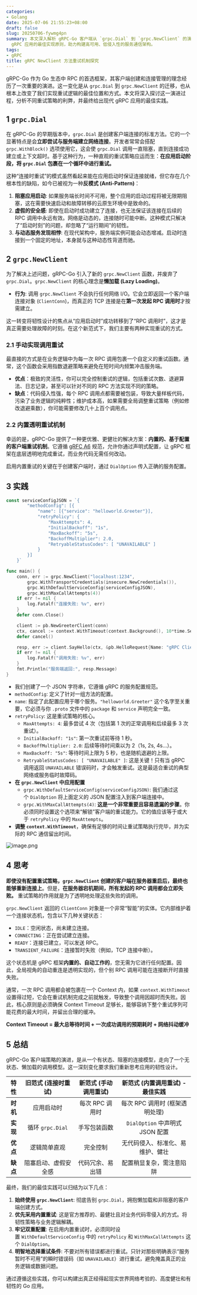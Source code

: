 ```yaml
---
categories:
- Golang
date: 2025-07-06 21:55:23+08:00
draft: false
slug: 20250706-fywmg4pn
summary: 本文深入解析 gRPC-Go 客户端从 `grpc.Dial` 到 `grpc.NewClient` 的演进过程，探讨连接管理与重试策略的优化方案。对比不同重试方式的优劣，重点介绍内置透明重试机制的配置与实践，总结现代
  gRPC 应用的最佳实现原则，助力构建高可用、低侵入性的服务通信架构。
tags:
- gRPC
title: gRPC NewClient 方法重试机制探究
---
```


gRPC-Go 作为 Go 生态中 RPC 的首选框架，其客户端创建和连接管理的理念经历了一次重要的演进。这一变化是从 `grpc.Dial` 到 `grpc.NewClient` 的迁移，也从根本上改变了我们实现重试逻辑的最佳位置和方式。本文将深入探讨这一演进过程，分析不同重试策略的利弊，并最终给出现代 gRPC 应用的最佳实践。

## 1 `grpc.Dial`

在 gRPC-Go 的早期版本中，`grpc.Dial` 是创建客户端连接的标准方法。它的一个显著特点是会**立即尝试与服务端建立网络连接**。开发者常常会搭配 `grpc.WithBlock()` 选项使用它，这会使 `grpc.Dial` 调用一直阻塞，直到连接成功建立或上下文超时。基于这种行为，一种直观的重试策略应运而生：**在应用启动阶段，将 `grpc.Dial` 包裹在一个循环中进行重试。**

这种“连接时重试”的模式虽然看起来能在应用启动时保证连接就绪，但它存在几个根本性的缺陷，如今已被视为一种**反模式 (Anti-Pattern)**：

1. **阻塞应用启动**: 如果服务端长时间不可用，整个应用的启动过程将被无限期阻塞，这在需要快速启动和故障转移的云原生环境中是致命的。
2. **虚假的安全感**: 即使在启动时成功建立了连接，也无法保证该连接在后续的 RPC 调用中永远有效。网络是动态的，连接随时可能中断。这种模式只解决了“启动时刻”的问题，却忽略了“运行期间”的韧性。
3. **与动态服务发现相悖**: 在现代架构中，服务端实例可能会动态增减。启动时连接到一个固定的地址，本身就与这种动态性背道而驰。

## 2 `grpc.NewClient`

为了解决上述问题，gRPC-Go 引入了新的 `grpc.NewClient` 函数，并废弃了 `grpc.Dial`。`grpc.NewClient` 的核心理念是**懒加载 (Lazy Loading)**。

- **行为**: 调用 `grpc.NewClient` 不会执行任何网络 I/O。它会立即返回一个客户端连接对象 (`ClientConn`)，而真正的 TCP 连接是在**第一次发起 RPC 调用时**才按需建立。

这一转变将韧性设计的焦点从“应用启动时”成功转移到了“RPC 调用时”，这才是真正需要处理故障的时刻。在这个新范式下，我们主要有两种实现重试的方式。

### 2.1 手动实现调用重试

最直接的方式是在业务逻辑中为每一次 RPC 调用包裹一个自定义的重试函数。通常，这个函数会采用指数退避策略来避免在短时间内频繁冲击服务端。

- **优点**：极致的灵活性，你可以完全控制重试的逻辑，包括重试次数、退避算法、日志记录，甚至可以针对不同的 RPC 方法实现不同的策略。
- **缺点**：代码侵入性强，每个 RPC 调用点都需要被包装，导致大量样板代码，污染了业务逻辑的纯粹性；维护成本高，如果需要全局调整重试策略（例如修改退避乘数），你可能需要修改几十上百个调用点。

### 2.2 内置透明重试机制

幸运的是，gRPC-Go 提供了一种更优雅、更健壮的解决方案：**内置的、基于配置的客户端重试机制**。它遵循 [gRFC A6](https://github.com/grpc/proposal/blob/master/A6-client-retries.md) 规范，允许你通过声明式配置，让 gRPC 框架在底层透明地完成重试，而业务代码无需任何改动。

启用内置重试的关键在于创建客户端时，通过 `DialOption` 传入正确的服务配置。

## 3 实践

```go
const serviceConfigJSON = `{
        "methodConfig": [{
            "name": [{"service": "helloworld.Greeter"}],
            "retryPolicy": {
                "MaxAttempts": 4,
                "InitialBackoff": "1s",
                "MaxBackoff": "5s",
                "BackoffMultiplier": 2.0,
                "RetryableStatusCodes": [ "UNAVAILABLE" ]
            }
        }]
    }`

func main() {
    conn, err := grpc.NewClient("localhost:1234",
        grpc.WithTransportCredentials(insecure.NewCredentials()),
        grpc.WithDefaultServiceConfig(serviceConfigJSON),
        grpc.WithMaxCallAttempts(4))
    if err != nil {
        log.Fatalf("连接失败: %v", err)
    }
    defer conn.Close()

    client := pb.NewGreeterClient(conn)
    ctx, cancel := context.WithTimeout(context.Background(), 10*time.Second)
    defer cancel()

    resp, err := client.SayHello(ctx, &pb.HelloRequest{Name: "gRPC Client"})
    if err != nil {
        log.Fatalf("调用失败: %v", err)
    }
    fmt.Println("服务端返回:", resp.Message)
}
```

- 我们创建了一个 JSON 字符串，它遵循 gRPC 的服务配置规范。
- `methodConfig`: 定义了针对一组方法的配置。
- `name`: 指定了此配置应用于哪个服务。`"helloworld.Greeter"` 这个名字至关重要，它必须与你 `.proto` 文件中的 `package` 和 `service` 声明完全一致。
- `retryPolicy`: 这是重试策略的核心。
    - `MaxAttempts: 4`: 最多尝试 4 次（包括第 1 次的正常调用和后续最多 3 次重试）。
    - `InitialBackoff: "1s"`: 第一次重试前等待 1 秒。
    - `BackoffMultiplier: 2.0`: 后续等待时间乘以为 2（1s, 2s, 4s…）。
    - `MaxBackoff: "5s"`: 等待时间上限为 5 秒，也是随机退避的上限。
    - `RetryableStatusCodes: [ "UNAVAILABLE" ]`: 这是关键！只有当 gRPC 调用返回 `UNAVAILABLE` 错误码时，才会触发重试。这是最适合重试的典型网络或服务临时故障码。
- **在 `grpc.NewClient` 中应用配置**
    - `grpc.WithDefaultServiceConfig(serviceConfigJSON)`: 我们通过这个 `DialOption` 将上面定义的 JSON 配置注入到客户端连接中。
    - `grpc.WithMaxCallAttempts(4)`: **这是一个非常重要且容易遗漏的步骤**。你必须同时设置这个选项来“解锁”客户端的重试能力。它的值应该等于或大于 `retryPolicy` 中的 `MaxAttempts`。
- **调整 `context.WithTimeout`**，确保有足够的时间让重试策略执行完毕，并为实际的 RPC 通信留出时间。

![image.png](https://ceyewan.oss-cn-beijing.aliyuncs.com/typora/20250706224117.png)

## 4 思考

**即使没有配置重试策略，`grpc.NewClient` 创建的客户端在服务器重启后，最终也能够重新连接上**。但是，**在服务器宕机期间，所有发起的 RPC 调用都会立即失败。** 重试策略的作用就是为了透明地处理这些失败的调用。

`grpc.NewClient` 返回的 `ClientConn` 对象是一个非常“智能”的实体。它内部维护着一个连接状态机，包含以下几种关键状态：

- `IDLE`：空闲状态，尚未建立连接。
- `CONNECTING`：正在尝试建立连接。
- `READY`：连接已建立，可以发送 RPC。
- `TRANSIENT_FAILURE`：连接暂时失败（例如，TCP 连接中断）。

这个状态机是 gRPC 框架**内置的、自动工作的**，您无需为它进行任何配置。因此，全局视角的自动重连是透明实现的，但个别 RPC 调用可能在连接断开时直接失败。

通常，一次 RPC 调用都会被包裹在一个 Context 内，如果 `context.WithTimeout` 设置得过短，它会在重试机制完成之前就触发，导致整个调用因超时而失败。因此，核心原则是必须确保 Context Timeout 足够长，能够容纳下整个重试序列可能花费的最大时间，并留出合理的缓冲。

**Context Timeout = 最大总等待时间 + 一次成功调用的预期耗时 + 网络抖动缓冲**

## 5 总结

gRPC-Go 客户端策略的演进，是从一个有状态、阻塞的连接模型，走向了一个无状态、懒加载的调用模型。这一深刻变化要求我们重新思考应用的韧性设计。

|   特性   |  旧范式 (连接时重试)   | 新范式 (手动调用重试) |  **新范式 (内置调用重试) - 最佳实践**  |
| :----: | :------------: | :----------: | :-----------------------: |
| **时机** |     应用启动时      |  每次 RPC 调用时  |    每次 RPC 调用时 (框架透明处理)    |
| **实现** | 循环 `grpc.Dial` |    手写包装函数    | `DialOption` 中声明式 JSON 配置 |
| **优点** |     逻辑简单直观     |     完全控制     |     无代码侵入、标准化、易维护、健壮      |
| **缺点** |   阻塞启动、虚假安全感   |   代码冗余、易出错   |       配置稍显复杂，需注意陷阱        |

最终，我们的最佳实践可以归结为以下几点：

1. **始终使用 `grpc.NewClient`**: 彻底告别 `grpc.Dial`，拥抱懒加载和非阻塞的客户端创建方式。
2. **优先采用内置重试**: 这是官方推荐的、最健壮且对业务代码零侵入的方式。将韧性策略与业务逻辑解耦。
3. **牢记双重配置**: 在启用内置重试时，必须同时设置 `WithDefaultServiceConfig` 中的 `retryPolicy` 和 `WithMaxCallAttempts` 这个 `DialOption`。
4. **明智地选择重试条件**: 不要对所有错误都进行重试。只针对那些明确表示“服务暂时不可用”的瞬时错误码（如 `UNAVAILABLE`）进行重试，避免掩盖真正的业务逻辑或数据问题。

通过遵循这些实践，你可以构建出真正经得起现实世界网络考验的、高度健壮和有韧性的 Go 应用。
